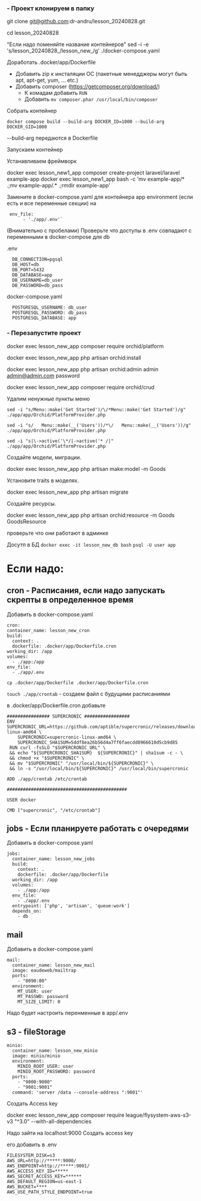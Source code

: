 ### - Проект клонируем в папку
git clone git@github.com:dr-andru/lesson_20240828.git

cd lesson_20240828

"Если надо поменяйте название контейнеров"
sed -i -e 's/lesson_20240828_/lesson_new_/g' ./docker-compose.yaml


Доработать .docker/app/Dockerfile
* Добавить zip к инсталяции ОС (пакетные менедджеры могут быть apt, apt-get, yum, ... etc.)
* Добавить composer (https://getcomposer.org/download/)
  * К комадам добавить `RUN` 
  * Добавить `mv composer.phar /usr/local/bin/composer`


Собрать контейнер
 
`docker compose build --build-arg DOCKER_ID=1000 --build-arg DOCKER_GID=1000`

--build-arg передаются в Dockerfile


Запускаем контейнер

Устанавливаем фреймворк

docker exec lesson_new1_app composer create-project laravel/laravel example-app
docker exec lesson_new1_app bash -c 'mv example-app/* .;mv example-app/.* .;rmdir example-app'


Замените в docker-compose.yaml для контейнера app
environment (если есть и все переменные секции) на 

     env_file:
          - './app/.env'`

(Внимательно с пробелами) Проверьте что доступы в .env совпадают с переменными в docker-compose для db

.env

      DB_CONNECTION=pgsql
      DB_HOST=db
      DB_PORT=5432
      DB_DATABASE=app
      DB_USERNAME=db_user
      DB_PASSWORD=db_pass

docker-compose.yaml

      POSTGRESQL_USERNAME: db_user
      POSTGRESQL_PASSWORD: db_pass
      POSTGRESQL_DATABASE: app

### - Перезапустите проект



docker exec lesson_new_app composer require orchid/platform

docker exec lesson_new_app php artisan orchid:install

docker exec lesson_new_app php artisan orchid:admin admin admin@admin.com password

docker exec lesson_new_app composer require orchid/crud


Удалим ненужные пункты меню

`sed -i "s/Menu::make('Get Started')/\/*Menu::make('Get Started')/g" ./app/app/Orchid/PlatformProvider.php`

`sed -i "s/   Menu::make(__('Users'))/*\/   Menu::make(__('Users'))/g" ./app/app/Orchid/PlatformProvider.php`

`sed -i "s|\->active('\*/|->active('* /|" ./app/app/Orchid/PlatformProvider.php`


Создайте модели, миграции.



docker exec lesson_new_app php artisan make:model -m Goods


Установите traits в моделях. 

docker exec lesson_new_app php artisan migrate



Создайте ресурсы.

docker exec lesson_new_app php artisan orchid:resource -m Goods GoodsResource


проверьте что они работают в админке


Досутп в БД
`docker exec -it lesson_new_db bash`
`psql -U user app`
 


# Если надо:
## cron - Расписания, если надо запускать скрепты в определенное время
Добавить в docker-compose.yaml

    cron:
    container_name: lesson_new_cron
    build:
      context: .
      dockerfile: .docker/app/Dockerfile.cron
    working_dir: /app
    volumes:
      - ./app:/app
    env_file:
      - ./app/.env
      

`cp .docker/app/Dockerfile .docker/app/Dockerfile.cron`

`touch ./app/crontab` - создаем файл с будущими расписаниями

в .docker/app/Dockerfile.cron добавьте

  
    ################ SUPERCRONIC #################
    ENV SUPERCRONIC_URL=https://github.com/aptible/supercronic/releases/download/v0.1.9/supercronic-linux-amd64 \
        SUPERCRONIC=supercronic-linux-amd64 \
        SUPERCRONIC_SHA1SUM=5ddf8ea26b56d4a7ff6faecdd8966610d5cb9d85
     RUN curl -fsSLO "$SUPERCRONIC_URL" \
     && echo "${SUPERCRONIC_SHA1SUM}  ${SUPERCRONIC}" | sha1sum -c - \
     && chmod +x "$SUPERCRONIC" \
     && mv "$SUPERCRONIC" "/usr/local/bin/${SUPERCRONIC}" \
     && ln -s "/usr/local/bin/${SUPERCRONIC}" /usr/local/bin/supercronic
    
    ADD ./app/crontab /etc/crontab
    
    #############################################
    
    USER docker
    
    CMD ["supercronic", "/etc/crontab"]
  
## jobs - Если планируете работать с очередями

Добавить в docker-compose.yaml

    jobs:
      container_name: lesson_new_jobs
      build:
        context: .
        dockerfile: .docker/app/Dockerfile
      working_dir: /app
      volumes:
        - ./app:/app
      env_file:
        - ./app/.env
      entrypoint: ['php', 'artisan', 'queue:work']
      depends_on:
        - db


## mail
Добавить в docker-compose.yaml

    mail:
      container_name: lesson_new_mail
      image: eaudeweb/mailtrap
      ports:
        - "8090:80"
      environment:
        MT_USER: user
        MT_PASSWD: password
        MT_SIZE_LIMIT: 0

Надо будет настроить перенменные в app/.env


## s3 - fileStorage

    minio:
      container_name: lesson_new_minio
      image: minio/minio
      environment:
        MINIO_ROOT_USER: user
        MINIO_ROOT_PASSWORD: password
      ports:
        - "9000:9000"
        - "9001:9001"
      command: 'server /data --console-address ":9001"'

Создать Access key

docker exec lesson_new_app composer require league/flysystem-aws-s3-v3 "^3.0" --with-all-dependencies

Надо зайти на localhost:9000
Создать access key

его добавить в .env


    FILESYSTEM_DISK=s3
    AWS_URL=http://*****:9000/
    AWS_ENDPOINT=http://*****:9001/
    AWS_ACCESS_KEY_ID=*****
    AWS_SECRET_ACCESS_KEY=******
    AWS_DEFAULT_REGION=us-east-1
    AWS_BUCKET=****
    AWS_USE_PATH_STYLE_ENDPOINT=true


